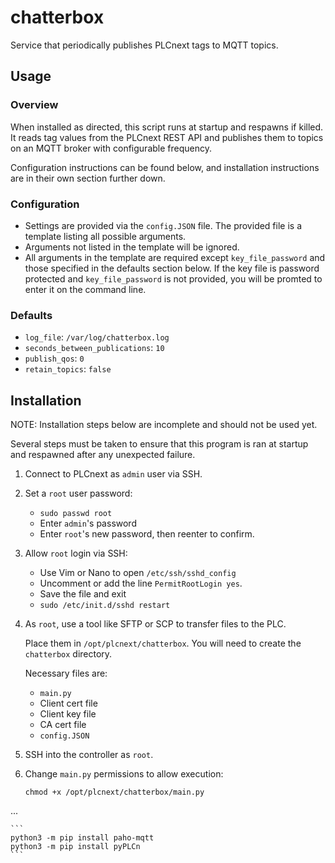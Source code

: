 # chatterbox
Service that periodically publishes PLCnext tags to MQTT topics.

## Usage

### Overview

When installed as directed, this script runs at startup and respawns if killed. It reads tag values from the PLCnext REST API and publishes them to topics on an MQTT broker with configurable frequency.

Configuration instructions can be found below, and installation instructions are in their own section further down.

### Configuration
- Settings are provided via the `config.JSON` file. The provided file is a template listing all possible arguments.
- Arguments not listed in the template will be ignored.
- All arguments in the template are required except `key_file_password` and those specified in the defaults section below. If the key file is password protected and `key_file_password` is not provided, you will be promted to enter it on the command line.

### Defaults
- `log_file`: `/var/log/chatterbox.log`
- `seconds_between_publications`: `10`
- `publish_qos`: `0`
- `retain_topics`: `false`

## Installation

NOTE: Installation steps below are incomplete and should not be used yet.

Several steps must be taken to ensure that this program is ran at startup and respawned after any unexpected failure.

1. Connect to PLCnext as `admin` user via SSH.

2. Set a `root` user password:
    - `sudo passwd root`
    - Enter `admin`'s password
    - Enter `root`'s new password, then reenter to confirm.

3. Allow `root` login via SSH:
    - Use Vim or Nano to open `/etc/ssh/sshd_config`
    - Uncomment or add the line `PermitRootLogin yes`.
    - Save the file and exit
    - `sudo /etc/init.d/sshd restart`

4. As `root`, use a tool like SFTP or SCP to transfer files to the PLC. 
    
    Place them in `/opt/plcnext/chatterbox`. You will need to create the `chatterbox` directory.
     

    Necessary files are:
    - `main.py`
    - Client cert file
    - Client key file
    - CA cert file
    - `config.JSON`

5. SSH into the controller as `root`.

6. Change `main.py` permissions to allow execution: 

    `chmod +x /opt/plcnext/chatterbox/main.py`

...



    ```
    python3 -m pip install paho-mqtt
    python3 -m pip install pyPLCn
    ```